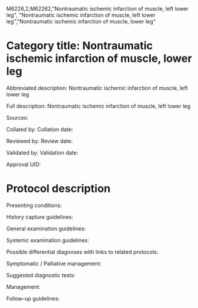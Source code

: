 M6226,2,M62262,"Nontraumatic ischemic infarction of muscle, left lower leg", "Nontraumatic ischemic infarction of muscle, left lower leg","Nontraumatic ischemic infarction of muscle, lower leg"
# Category title: Nontraumatic ischemic infarction of muscle, lower leg

Abbreviated description: Nontraumatic ischemic infarction of muscle, left lower leg

Full description: Nontraumatic ischemic infarction of muscle, left lower leg

Sources:

Collated by:
Collation date:

Reviewed by:
Review date:

Validated by:
Validation date:

Approval UID:

# Protocol description

Presenting conditions:

History capture guidelines:

General examination guidelines:

Systemic examination guidelines:

Possible differential diagnoses with links to related protocols:

Symptomatic / Palliative management:

Suggested diagnostic tests:

Management:

Follow-up guidelines:

